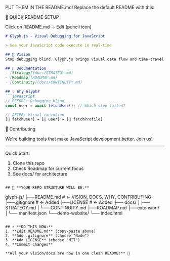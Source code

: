 PUT THEM IN THE README.md! Replace the default README with this:

📝 QUICK README SETUP

Click on README.md → Edit (pencil icon)

```markdown
# Glyph.js - Visual Debugging for JavaScript

> See your JavaScript code execute in real-time

## 🎯 Vision
Stop debugging blind. Glyph.js brings visual data flow and time-travel debugging to JavaScript development.

## 📖 Documentation
- [Strategy](docs/STRATEGY.md)
- [Roadmap](ROADMAP.md)
- [Continuity](docs/CONTINUITY.md)

## 💡 Why Glyph?
```javascript
// BEFORE: Debugging blind
const user = await fetchUser(); // Which step failed?

// AFTER: Visual execution
[🔄 fetchUser] → [👤 user] → [🔄 fetchProfile]
```

🤝 Contributing

We're building tools that make JavaScript development better. Join us!

---

Quick Start:

1. Clone this repo
2. Check Roadmap for current focus
3. See docs/ for architecture

```

## 🎯 **YOUR REPO STRUCTURE WILL BE:**

```

glyph-js/
├──README.md           # ← VISION, DOCS, WHY, CONTRIBUTING
├──.gitignore          # ← Added
├──LICENSE             # ← Added
├── docs/
│├── STRATEGY.md
│└── CONTINUITY.md
├──ROADMAP.md
├──extension/
│└── manifest.json
└──demo-website/
└── index.html

```

## ⚡ **DO THIS NOW:**
1. **Edit README.md** (copy-paste above)
2. **Add .gitignore** (choose "Node") 
3. **Add LICENSE** (choose "MIT")
4. **Commit changes**

**All your vision/docs are now in one clean README!** 🚀
